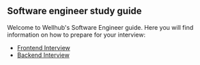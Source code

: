 ## Software engineer study guide

Welcome to Wellhub's Software Engineer guide. Here you will find information on how to prepare for your interview:
- [Frontend Interview](./frontend-study.md)
- [Backend Interview](./backend-study.md)

